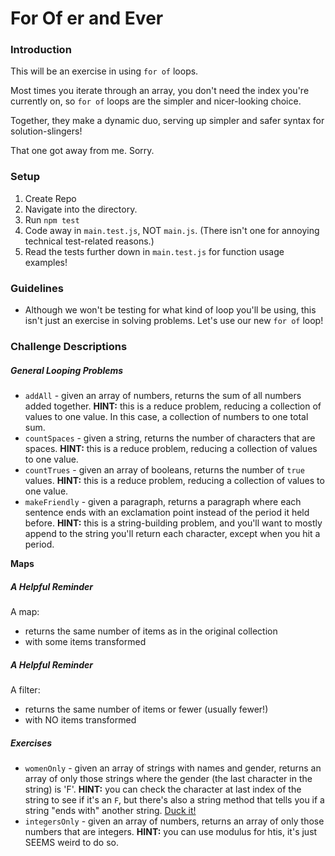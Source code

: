 # For Of er and Ever

### Introduction

This will be an exercise in using `for of` loops.

Most times you iterate through an array, you don't need the index you're currently on, so `for of` loops are the simpler and nicer-looking choice.

Together, they make a dynamic duo, serving up simpler and safer syntax for solution-slingers!

That one got away from me. Sorry.


### Setup

1. Create Repo
2. Navigate into the directory.
3. Run `npm test`
4. Code away in `main.test.js`, NOT `main.js`. (There isn't one for annoying technical test-related reasons.)
5. Read the tests further down in `main.test.js` for function usage examples!


### Guidelines

* Although we won't be testing for what kind of loop you'll be using, this isn't just an exercise in solving problems. Let's use our new `for of` loop!

### Challenge Descriptions

##### General Looping Problems

* `addAll` - given an array of numbers, returns the sum of all numbers added together. **HINT:** this is a reduce problem, reducing a collection of values to one value. In this case, a collection of numbers to one total sum.
* `countSpaces` - given a string, returns the number of characters that are spaces. **HINT:** this is a reduce problem, reducing a collection of values to one value.
* `countTrues` - given an array of booleans, returns the number of `true` values. **HINT:** this is a reduce problem, reducing a collection of values to one value.
* `makeFriendly` - given a paragraph, returns a paragraph where each sentence ends with an exclamation point instead of the period it held before. **HINT:** this is a string-building problem, and you'll want to mostly append to the string you'll return each character, except when you hit a period.


**Maps**

##### A Helpful Reminder

A map:

* returns the same number of items as in the original collection
* with some items transformed
<!-- 
##### Exercises

* `cubeAll` - given an array of numbers, returns an array where each number has been cubed (a.k.a. raised to the third power).
* `addNoises` - given an array of strings, returns an array where each string has appended to it that animal's noise. See tests for examples! **HINT:** You're definitely going to have to check for each tested-for animal name, but you could use a compound boolean in your `if` check, or set up an array of your own animals and use `.includes`, or use a `switch` statement. Either way, you can look at the tests to see which names should be considered which animals!


**Filters** -->

##### A Helpful Reminder

A filter:

* returns the same number of items or fewer (usually fewer!)
* with NO items transformed

##### Exercises

* `womenOnly` - given an array of strings with names and gender, returns an array of only those strings where the gender (the last character in the string) is 'F'. **HINT:** you can check the character at last index of the string to see if it's an `F`, but there's also a string method that tells you if a string "ends with" another string. [Duck it!](https://duckduckgo.com/)
* `integersOnly` - given an array of numbers, returns an array of only those numbers that are integers. **HINT:** you can use modulus for htis, it's just SEEMS weird to do so.
